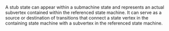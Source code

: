A stub state can appear within a submachine state and represents an actual subvertex contained within the referenced state machine. It can serve as a source or destination of transitions that connect a state vertex in the containing state machine with a subvertex in the referenced state machine.